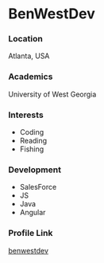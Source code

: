 # BenWestDev

### Location

Atlanta, USA

### Academics

University of West Georgia

### Interests

- Coding
- Reading
- Fishing

### Development

- SalesForce
- JS
- Java
- Angular

### Profile Link

[benwestdev](https://github.com/benwestdev)
